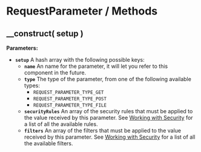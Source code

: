 # RequestParameter / Methods

## \_\_construct\( setup \)

**Parameters:**

* **`setup`** A hash array with the following possible keys:
  * **`name`** An name for the parameter, it will let you refer to this component in the future.
  * **`type`** The type of the parameter, from one of the following available types:
    * `REQUEST_PARAMETER_TYPE_GET`
    * `REQUEST_PARAMETER_TYPE_POST`
    * `REQUEST_PARAMETER_TYPE_FILE`
  * **`securityRules`** An array of the security rules that must be applied to the value received by this parameter. See [Working with Security](../../../guide/security-guide.md) for a list of all the available rules.
  * **`filters`** An array of the filters that must be applied to the value received by this parameter. See [Working with Security](../../../guide/security-guide.md) for a list of all the available filters.

